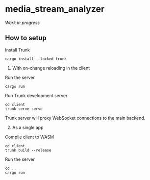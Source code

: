# media_stream_analyzer

_Work in progress_

## How to setup

Install Trunk
```console
cargo install --locked trunk
```

1) With on-change reloading in the client

Run the server
```console
cargo run
```

Run Trunk development server
```console
cd client
trunk serve serve
```

Trunk server will proxy WebSocket connections to the main backend.

2) As a single app

Compile client to WASM
```console
cd client
trunk build --release
```

Run the server
```console
cd ..
cargo run
```
